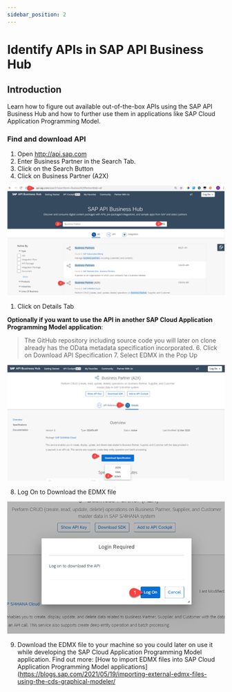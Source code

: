 ```yaml
---
sidebar_position: 2
---
```


# Identify APIs in SAP API Business Hub

## Introduction

Learn how to figure out available out-of-the-box APIs using the SAP API Business Hub and how to further use them in applications like SAP Cloud Application Programming Model.

### Find and download API

1. Open http://api.sap.com
2. Enter Business Partner in the Search Tab.
3. Click on the Search Button
4. Click on Business Partner (A2X)

![API Business Hub](./img/APIBusinessHub1.png)

1. Click on Details Tab

**Optionally if you want to use the API in another SAP Cloud Application Programming Model application**:

> The GitHub repository including source code you will later on clone already has the OData metadata specification incorporated. 6. Click on Download API Specification 7. Select EDMX in the Pop Up

![API Business Hub](./img/APIBusinessHub2.png)

8. Log On to Download the EDMX file

![Logon Required](./img/APIBusinessHub3.png)

9. Download the EDMX file to your machine so you could later on use it while developing the SAP Cloud Application Programming Model application. Find out more: [How to import EDMX files into SAP Cloud Application Programming Model applications](https://blogs.sap.com/2021/05/19/importing-external-edmx-files-using-the-cds-graphical-modeler/
